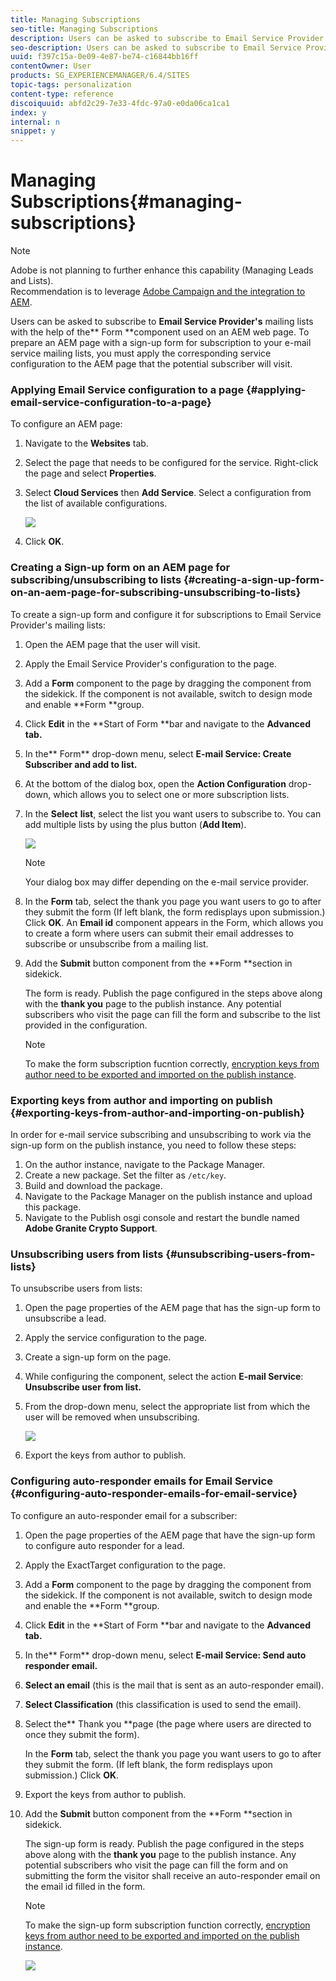 ```yaml
---
title: Managing Subscriptions
seo-title: Managing Subscriptions
description: Users can be asked to subscribe to Email Service Provider's mailing lists with the help of the Form component used on an AEM web page. To prepare an AEM page with a sign-up form for subscription to your e-mail service mailing lists, you must apply the corresponding service configuration to the AEM page that the potential subscriber will visit.
seo-description: Users can be asked to subscribe to Email Service Provider's mailing lists with the help of the Form component used on an AEM web page. To prepare an AEM page with a sign-up form for subscription to your e-mail service mailing lists, you must apply the corresponding service configuration to the AEM page that the potential subscriber will visit.
uuid: f397c15a-0e09-4e87-be74-c16844bb16ff
contentOwner: User
products: SG_EXPERIENCEMANAGER/6.4/SITES
topic-tags: personalization
content-type: reference
discoiquuid: abfd2c29-7e33-4fdc-97a0-e0da06ca1ca1
index: y
internal: n
snippet: y
---
```


# Managing Subscriptions{#managing-subscriptions}

>[!NOTE]
>
>Adobe is not planning to further enhance this capability (Managing Leads and Lists).  
>Recommendation is to leverage [Adobe Campaign and the integration to AEM](../../../sites/administering/using/campaign.md).

Users can be asked to subscribe to **Email Service Provider's** mailing lists with the help of the** Form **component used on an AEM web page. To prepare an AEM page with a sign-up form for subscription to your e-mail service mailing lists, you must apply the corresponding service configuration to the AEM page that the potential subscriber will visit.

### Applying Email Service configuration to a page {#applying-email-service-configuration-to-a-page}

To configure an AEM page:

1. Navigate to the **Websites** tab.
1. Select the page that needs to be configured for the service. Right-click the page and select **Properties**.  

1. Select **Cloud Services** then **Add Service**. Select a configuration from the list of available configurations. 

   ![](assets/chlimage_1-188.png)

1. Click **OK**.

### Creating a Sign-up form on an AEM page for subscribing/unsubscribing to lists {#creating-a-sign-up-form-on-an-aem-page-for-subscribing-unsubscribing-to-lists}

To create a sign-up form and configure it for subscriptions to Email Service Provider's mailing lists:

1. Open the AEM page that the user will visit.
1. Apply the Email Service Provider's configuration to the page.  

1. Add a **Form** component to the page by dragging the component from the sidekick. If the component is not available, switch to design mode and enable **Form **group.
1. Click **Edit** in the **Start of Form **bar and navigate to the **Advanced **tab**.**
1. In the** Form** drop-down menu, select **E-mail Service: Create Subscriber and add to list.**
1. At the bottom of the dialog box, open the **Action Configuration** drop-down, which allows you to select one or more subscription lists.
1. In the **Select** **list**, select the list you want users to subscribe to. You can add multiple lists by using the plus button (**Add Item**).

   ![](assets/chlimage_1-13.jpeg)

   >[!NOTE]
   >
   >Your dialog box may differ depending on the e-mail service provider.

1. In the **Form** tab, select the thank you page you want users to go to after they submit the form (If left blank, the form redisplays upon submission.) Click **OK**. An **Email id** component appears in the Form, which allows you to create a form where users can submit their email addresses to subscribe or unsubscribe from a mailing list.
1. Add the **Submit** button component from the **Form **section in sidekick.

   The form is ready. Publish the page configured in the steps above along with the **thank you** page to the publish instance. Any potential subscribers who visit the page can fill the form and subscribe to the list provided in the configuration.

   >[!NOTE]
   >
   >To make the form subscription fucntion correctly, [encryption keys from author need to be exported and imported on the publish instance](#exportingkeysfromauthorandimportingonpublish).

### Exporting keys from author and importing on publish {#exporting-keys-from-author-and-importing-on-publish}

In order for e-mail service subscribing and unsubscribing to work via the sign-up form on the publish instance, you need to follow these steps:

1. On the author instance, navigate to the Package Manager.
1. Create a new package. Set the filter as `/etc/key`.
1. Build and download the package.
1. Navigate to the Package Manager on the publish instance and upload this package.
1. Navigate to the Publish osgi console and restart the bundle named **Adobe Granite Crypto Support**.

### Unsubscribing users from lists {#unsubscribing-users-from-lists}

To unsubscribe users from lists:

1. Open the page properties of the AEM page that has the sign-up form to unsubscribe a lead.
1. Apply the service configuration to the page.
1. Create a sign-up form on the page.
1. While configuring the component, select the action **E-mail Service**: **Unsubscribe user from list.**
1. From the drop-down menu, select the appropriate list from which the user will be removed when unsubscribing.

   ![](assets/chlimage_1-14.jpeg)

1. Export the keys from author to publish.

### Configuring auto-responder emails for Email Service {#configuring-auto-responder-emails-for-email-service}

To configure an auto-responder email for a subscriber:

1. Open the page properties of the AEM page that have the sign-up form to configure auto responder for a lead.
1. Apply the ExactTarget configuration to the page.  

1. Add a **Form** component to the page by dragging the component from the sidekick. If the component is not available, switch to design mode and enable the **Form **group.
1. Click **Edit** in the **Start of Form **bar and navigate to the **Advanced **tab**.**
1. In the** Form** drop-down menu, select **E-mail Service: Send auto responder email.**
1. **Select an email** (this is the mail that is sent as an auto-responder email).  

1. **Select Classification** (this classification is used to send the email).
1. Select the** Thank you **page (the page where users are directed to once they submit the form).

   In the **Form** tab, select the thank you page you want users to go to after they submit the form. (If left blank, the form redisplays upon submission.) Click **OK**.

1. Export the keys from author to publish.
1. Add the **Submit** button component from the **Form **section in sidekick.

   The sign-up form is ready. Publish the page configured in the steps above along with the **thank you** page to the publish instance. Any potential subscribers who visit the page can fill the form and on submitting the form the visitor shall receive an auto-responder email on the email id filled in the form.

   >[!NOTE]
   >
   >To make the sign-up form subscription function correctly, [encryption keys from author need to be exported and imported on the publish instance](#exportingkeysfromauthorandimportingonpublish).

   ![](assets/chlimage_1-15.jpeg)

